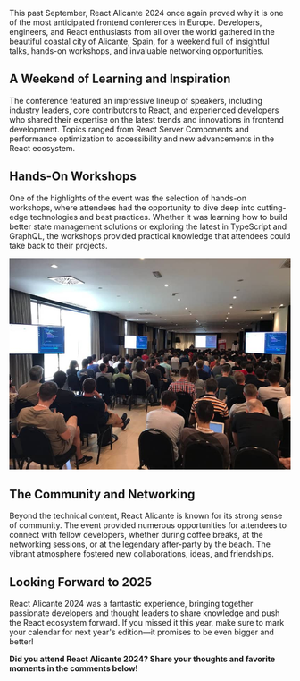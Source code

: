 This past September, React Alicante 2024 once again proved why it is one of the most anticipated frontend conferences in Europe. Developers, engineers, and React enthusiasts from all over the world gathered in the beautiful coastal city of Alicante, Spain, for a weekend full of insightful talks, hands-on workshops, and invaluable networking opportunities.

## A Weekend of Learning and Inspiration

The conference featured an impressive lineup of speakers, including industry leaders, core contributors to React, and experienced developers who shared their expertise on the latest trends and innovations in frontend development. Topics ranged from React Server Components and performance optimization to accessibility and new advancements in the React ecosystem.

## Hands-On Workshops

One of the highlights of the event was the selection of hands-on workshops, where attendees had the opportunity to dive deep into cutting-edge technologies and best practices. Whether it was learning how to build better state management solutions or exploring the latest in TypeScript and GraphQL, the workshops provided practical knowledge that attendees could take back to their projects.

![Content Image](./post-1-content-image.jpg)

## The Community and Networking

Beyond the technical content, React Alicante is known for its strong sense of community. The event provided numerous opportunities for attendees to connect with fellow developers, whether during coffee breaks, at the networking sessions, or at the legendary after-party by the beach. The vibrant atmosphere fostered new collaborations, ideas, and friendships.

## Looking Forward to 2025

React Alicante 2024 was a fantastic experience, bringing together passionate developers and thought leaders to share knowledge and push the React ecosystem forward. If you missed it this year, make sure to mark your calendar for next year's edition—it promises to be even bigger and better!

**Did you attend React Alicante 2024? Share your thoughts and favorite moments in the comments below!**
